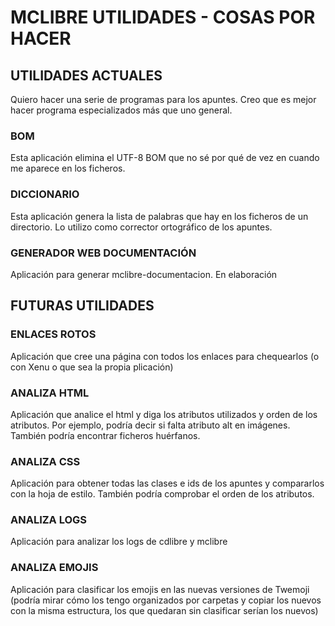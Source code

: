# MCLIBRE UTILIDADES - COSAS POR HACER

## UTILIDADES ACTUALES
Quiero hacer una serie de programas para los apuntes. Creo que es mejor hacer programa especializados más que uno general.

### BOM
Esta aplicación elimina el UTF-8 BOM que no sé por qué de vez en cuando me aparece en los ficheros.

### DICCIONARIO
Esta aplicación genera la lista de palabras que hay en los ficheros de un directorio. Lo utilizo como corrector ortográfico de los apuntes.

### GENERADOR WEB DOCUMENTACIÓN
Aplicación para generar mclibre-documentacion. En elaboración


## FUTURAS UTILIDADES

### ENLACES ROTOS
Aplicación que cree una página con todos los enlaces para chequearlos (o con Xenu o que sea la propia plicación)

### ANALIZA HTML
Aplicación que analice el html y diga los atributos utilizados y orden de los atributos. Por ejemplo, podría decir si falta atributo alt en imágenes. También podría encontrar ficheros huérfanos.

### ANALIZA CSS
Aplicación para obtener todas las clases e ids de los apuntes y compararlos con la hoja de estilo. También podría comprobar el orden de los atributos.

### ANALIZA LOGS
Aplicación para analizar los logs de cdlibre y mclibre

### ANALIZA EMOJIS
Aplicación para clasificar los emojis en las nuevas versiones de Twemoji (podría mirar cómo los tengo organizados por carpetas y copiar los nuevos con la misma estructura, los que quedaran sin clasificar serían los nuevos)
